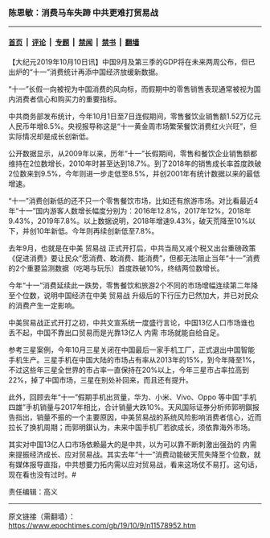 ### 陈思敏：消费马车失蹄 中共更难打贸易战

---

#### [首页](../../../..?n11578952) &nbsp;|&nbsp; [评论](../../../../../epoch-comment?n11578952) &nbsp;|&nbsp; [专题](../../../../../epoch-special?n11578952) &nbsp;|&nbsp; [禁闻](../../../../../epoch-news?n11578952) &nbsp;|&nbsp; [禁书](../../../../../books?n11578952) &nbsp;|&nbsp; [翻墙](https://github.com/gfw-breaker/nogfw/blob/master/README.md?n11578952)


<div class="post_content" id="artbody" itemprop="articleBody">
 <!-- article content begin -->
 <p>
  【大纪元2019年10月10日讯】中国9月及第三季的GDP将在未来两周公布，但已出炉的“十一”消费统计再添中国经济放缓新数据。
 </p>
 <p>
  “十一”长假一向被视为中国消费的风向标，而假期中的零售销售表现通常被视为国内消费者信心和购买力的重要指标。
 </p>
 <p>
  中共商务部发布统计，今年10月1日至7日连假期间，零售餐饮业销售额1.52万亿元人民币年增8.5%。央视报导称这是“十一黄金周市场繁荣餐饮消费红火兴旺”，但实际情况却是成长创新低。
 </p>
 <p>
  公开数据显示，从2009年以来，历年“十一”长假期间，零售和餐饮企业销售额都维持在2位数增长，2010年时甚至达到18.7%。到了2018年的销售成长率首度跌破2位数来到9.5%，今年则进一步走低至8.5%，并创2001年有统计数据以来的最低增速。
 </p>
 <p>
  “十一”消费创新低的还不只一个零售餐饮市场，比如还有旅游市场。对比看最近4年“十一”国内游客人数增长幅度分别为：2016年12.8%，2017年12%，2018年9.43%，2019年7.8%。以上数据说明，2018年增速9.43%，破天荒降至10%以下，并创10年新低。今年则再续创新低至7.8%。
 </p>
 <p>
  去年9月，也就是在中美
  <ok href="https://www.epochtimes.com/gb/tag/%E8%B4%B8%E6%98%93%E6%88%98.html">
   贸易战
  </ok>
  正式开打后，中共当局又减个税又出台重磅政策《促进消费》要让民众“愿消费、敢消费、能消费”，但都无法阻止当年“十一”消费的2个重要监测数据（吃喝与玩乐）首度跌破10%，终结两位数增长。
 </p>
 <p>
  今年“十一”消费延续此一跌势，零售餐饮和旅游2个不同的市场增幅连续第二年降至个位数，说明中国经济在中美
  <ok href="https://www.epochtimes.com/gb/tag/%E8%B4%B8%E6%98%93%E6%88%98.html">
   贸易战
  </ok>
  升级后的下行压力已然加大，并已对民众的消费产生一定影响。
 </p>
 <p>
  中美贸易战正式开打之初，中共文宣系统一度盛行言论，中国13亿人口市场谁也丢不起，中国不靠出口贸易而是光靠13亿人
  <ok href="https://www.epochtimes.com/gb/tag/%E5%86%85%E9%9C%80.html">
   内需
  </ok>
  市场就能自给自足。
 </p>
 <p>
  参考三星案例，今年10月三星关闭在中国最后一家手机工厂，正式退出中国智能手机生产。三星手机在中国大陆的市场占有率从2013年的15%，到今年降至1%，不过这些年三星全世界的市占率一直保持在20%以上，今年三星市占率拉高到22%，掉了中国市场，三星在别处补回来，而且还有提升。
 </p>
 <p>
  此外，回顾去年“十一”假期手机出货量，华为、小米、Vivo、Oppo 等中国“手机四雄”手机销量与2017年相比，合计销量大跌10%。天风国际证券分析师郭明錤报告指出，销量不振的一个主要原因，中美贸易战的系统风险影响消费者信心，近而拉长了换机周期；而郭明錤认为，未来中国手机厂若欲成长，须依靠海外市场。
 </p>
 <p>
  其实对中国13亿人口市场依赖最大的是中共，以为可以靠不断刺激出强劲的
  <ok href="https://www.epochtimes.com/gb/tag/%E5%86%85%E9%9C%80.html">
   内需
  </ok>
  来提振经济成长、应对贸易战。其实去年“十一”消费动能破天荒失降至个位数，就有媒体报导直指，中共想要力拓内需以应对贸易战，看来这场仗不易打。这句话，现在看也没有过时。#
 </p>
 <p>
  责任编辑：高义
 </p>
 <!-- article content end -->
 <div id="below_article_ad">
 </div>
</div>


---

原文链接（需翻墙）：https://www.epochtimes.com/gb/19/10/9/n11578952.htm